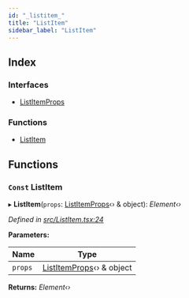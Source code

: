 ```yaml
---
id: "_listitem_"
title: "ListItem"
sidebar_label: "ListItem"
---
```


## Index

### Interfaces

* [ListItemProps](../interfaces/_listitem_.listitemprops.md)

### Functions

* [ListItem](_listitem_.md#const-listitem)

## Functions

### `Const` ListItem

▸ **ListItem**(`props`: [ListItemProps](../interfaces/_listitem_.listitemprops.md)‹› & object): *Element‹›*

*Defined in [src/ListItem.tsx:24](https://github.com/tarojsx/ui/blob/v0.11.0/src/ListItem.tsx#L24)*

**Parameters:**

Name | Type |
------ | ------ |
`props` | [ListItemProps](../interfaces/_listitem_.listitemprops.md)‹› & object |

**Returns:** *Element‹›*
